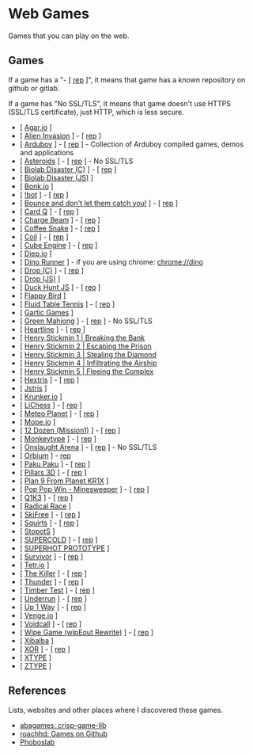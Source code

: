 # Web Games

Games that you can play on the web.

## Games

If a game has a "- [ [rep](#games) ]", it means that game has a known repository on github or gitlab.

If a game has "No SSL/TLS", it means that game doesn't use HTTPS (SSL/TLS certificate), just HTTP, which is less secure.

- [ [Agar.io](https://agar.io/) ]
- [ [Alien Invasion](https://cykod.github.io/AlienInvasion/) ] - [ [rep](https://github.com/cykod/AlienInvasion/) ]
- [ [Arduboy](https://arduboy.ried.cl/) ] - [ [rep](https://github.com/eried/ArduboyCollection/) ] - Collection of Arduboy compiled games, demos and applications
- [ [Asteroids](http://www.dougmcinnes.com/html-5-asteroids/) ] - [ [rep](https://github.com/dmcinnes/HTML5-Asteroids/) ] - No SSL/TLS
- [ [Biolab Disaster (C)](https://phoboslab.org/high_impact/biolab/) ] - [ [rep](https://github.com/phoboslab/high_biolab/) ]
- [ [Biolab Disaster (JS)](https://playbiolab.com/) ]
- [ [Bonk.io](https://bonk.io/) ]
- [ [!bot](https://import-this.github.io/notbot/) ] - [ [rep](https://github.com/import-this/notbot) ]
- [ [Bounce and don't let them catch you!](https://import-this.github.io/bounce/) ] - [ [rep](https://github.com/import-this/bounce) ]
- [ [Card Q](https://abagames.github.io/crisp-game-lib-11-games/?cardq) ] - [ [rep](https://github.com/abagames/crisp-game-lib/) ]
- [ [Charge Beam](https://abagames.github.io/crisp-game-lib-11-games/?chargebeam) ] - [ [rep](https://github.com/abagames/crisp-game-lib/) ]
- [ [Coffee Snake](https://dommmel.github.io/coffee-snake/) ] - [ [rep](https://github.com/dommmel/coffee-snake) ]
- [ [Coil](https://lab.hakim.se/coil/) ] - [ [rep](https://github.com/leereilly/Coil/) ]
- [ [Cube Engine](https://nurgak.github.io/Cube-engine/) ] - [ [rep](https://github.com/Nurgak/Cube-engine/) ]
- [ [Diep.io](https://diep.io/) ]
- [ [Dino Runner](https://dinorunner.com/) ] - if you are using chrome: <chrome://dino>
- [ [Drop (C)](https://phoboslab.org/high_impact/drop/) ] - [ [rep](https://github.com/phoboslab/high_drop/) ]
- [ [Drop (JS)](https://impactjs.com/drop/) ]
- [ [Duck Hunt JS](https://duckhuntjs.com/) ] - [ [rep](https://github.com/MattSurabian/DuckHunt-JS/) ]
- [ [Flappy Bird](https://flappybird.io/) ]
- [ [Fluid Table Tennis](https://anirudhjoshi.github.io/fluid_table_tennis/) ] - [ [rep](https://github.com/anirudhjoshi/fluid_table_tennis/) ]
- [ [Gartic Games](https://gartic.com/) ]
- [ [Green Mahjong](http://greenmahjong.daniel-beck.org/#start) ] - [ [rep](https://github.com/danbeck/green-mahjong/) ] - No SSL/TLS
- [ [Heartline](https://heartline.github.io/) ] - [ [rep](https://github.com/HeartLine/heartline.github.com/) ]
- [ [Henry Stickmin 1 | Breaking the Bank](https://www.newgrounds.com/portal/view/457209)
- [ [Henry Stickmin 2 | Escaping the Prison](https://www.newgrounds.com/portal/view/533001)
- [ [Henry Stickmin 3 | Stealing the Diamond](https://www.newgrounds.com/portal/view/574241)
- [ [Henry Stickmin 4 | Infiltrating the Airship](https://www.newgrounds.com/portal/view/618518)
- [ [Henry Stickmin 5 | Fleeing the Complex](https://www.newgrounds.com/portal/view/665992)
- [ [Hextris](https://hextris.io/) ] - [ [rep](https://github.com/Hextris/hextris/) ]
- [ [Jstris](https://jstris.jezevec10.com/) ]
- [ [Krunker.io](https://krunker.io/) ]
- [ [LiChess](https://lichess.org/) ] - [ [rep](https://github.com/lichess-org/lila/) ]
- [ [Meteo Planet](https://abagames.github.io/crisp-game-lib-11-games/?meteoplanet) ] - [ [rep](https://github.com/abagames/crisp-game-lib/) ]
- [ [Mope.io](https://mope.io/) ]
- [ [12 Dozen (Mission1)](https://import-this.github.io/mission1/) ] - [ [rep](https://github.com/import-this/mission1/) ]
- [ [Monkeytype](https://monkeytype.com/) ] - [ [rep](https://github.com/monkeytypegame/monkeytype/) ]
- [ [Onslaught Arena](http://arcade.lostdecadegames.com/onslaught-arena/) ] - [ [rep](https://github.com/lostdecade/onslaught_arena/) ] - No SSL/TLS
- [ [Orbium](https://bni.github.io/orbium/) ] - [rep](https://github.com/bni/orbium/)
- [ [Paku Paku](https://abagames.github.io/crisp-game-lib-11-games/?pakupaku) ] - [ [rep](https://github.com/abagames/crisp-game-lib/) ]
- [ [Pillars 3D](https://abagames.github.io/crisp-game-lib-11-games/?pillars3d) ] - [ [rep](https://github.com/abagames/crisp-game-lib/) ]
- [ [Plan 9 From Planet KR1X](https://phoboslab.org/kr1x/) ]
- [ [Pop Pop Win - Minesweeper](https://dart-lang.github.io/sample-pop_pop_win/) ] - [ [rep](https://github.com/dart-lang/sample-pop_pop_win/) ]
- [ [Q1K3](https://phoboslab.org/q1k3/) ] - [ [rep](https://github.com/phoboslab/q1k3/) ]
- [ [Radical Race](https://phoboslab.org/krace/) ]
- [ [SkiFree](https://basicallydan.github.io/skifree.js/) ] - [ [rep](https://github.com/basicallydan/skifree.js/) ]
- [ [Squirts](https://krofdrakula.github.io/squirts/) ] - [ [rep](https://github.com/KrofDrakula/squirts/) ]
- [ [StopotS](https://stopots.com/) ]
- [ [SUPERCOLD](https://import-this.github.io/supercold/) ] - [ [rep](https://github.com/import-this/supercold) ]
- [ [SUPERHOT PROTOTYPE](https://superhotgame.com/superhot-prototype) ]
- [ [Survivor](https://www.schillmania.com/survivor/) ] - [ [rep](https://github.com/scottschiller/SURVIVOR/) ]
- [ [Tetr.io](https://tetr.io/) ]
- [ [The Killer](https://necessarygames.com/play/the-killer/) ] - [ [rep](https://github.com/JordanMagnuson/The-Killer/) ]
- [ [Thunder](https://abagames.github.io/crisp-game-lib-11-games/?thunder) ] - [ [rep](https://github.com/abagames/crisp-game-lib/) ]
- [ [Timber Test](https://abagames.github.io/crisp-game-lib-11-games/?timbertest) ] - [ [rep](https://github.com/abagames/crisp-game-lib/) ]
- [ [Underrun](https://phoboslab.org/underrun/) ] - [ [rep](https://github.com/phoboslab/underrun/) ]
- [ [Up 1 Way](https://abagames.github.io/crisp-game-lib-11-games/?up1way) ] - [ [rep](https://github.com/abagames/crisp-game-lib/) ]
- [ [Venge.io](https://venge.io/) ]
- [ [Voidcall](https://phoboslab.org/voidcall/) ] - [ [rep](https://github.com/phoboslab/voidcall/) ]
- [ [Wipe Game (wipEout Rewrite)](https://phoboslab.org/wipegame/) ] - [ [rep](https://github.com/phoboslab/wipeout-rewrite/) ]
- [ [Xibalba](https://phoboslab.org/xibalba/) ]
- [ [XOR](https://import-this.github.io/xor/) ] - [ [rep](https://github.com/import-this/xor/) ]
- [ [XTYPE](https://phoboslab.org/xtype/) ]
- [ [ZTYPE](https://zty.pe/) ]

## References

Lists, websites and other places where I discovered these games.

- [abagames: crisp-game-lib](https://github.com/abagames/crisp-game-lib)
- [roachhd: Games on Github](https://gist.github.com/roachhd/d579b58148d7e36a6b72)
- [Phoboslab](https://phoboslab.org/games)
